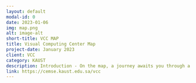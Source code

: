 ```yaml
---
layout: default
modal-id: 0
date: 2023-01-06
img: map.png
alt: image-alt
short-title: VCC MAP
title: Visual Computing Center Map
project-date: January 2023
client: VCC
category: KAUST
description: Introduction - On the map, a journey awaits you through a showcase of research results, each station marked with its own unique location and an accompanying number guide. Follow the path of these numbers as they guide you to the corresponding station, where you will discover the captivating results of extensive studies. Here, you will have the opportunity to immerse yourself in the depths of knowledge, to explore the latest findings, and to gain a deeper understanding of the world around you. Each station is a testament to the hard work and dedication of those who have devoted themselves to uncovering new truths and unraveling the mysteries of our existence. So embark on this journey, let the numbers be your compass, and be prepared to be astounded by the discoveries you will encounter along the way.
link: https://cemse.kaust.edu.sa/vcc
---
```


